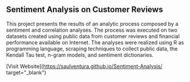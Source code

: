 ## Sentiment Analysis on Customer Reviews

This project presents the results of an analytic process composed by a sentiment and correlation analyses. The process was executed on two datasets created using public data from customer reviews and financial performance available on Internet. The analyses were realized using R as programming language, scraping techniques to collect public data, the Kendall Tau test, n-gram models, and sentiment dictionaries.

[Visit Website](https://saulventura.github.io/Sentiment-Analysis/ target="_blank")
